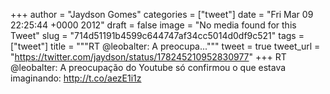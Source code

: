 
+++
author = "Jaydson Gomes"
categories = ["tweet"]
date = "Fri Mar 09 22:25:44 +0000 2012"
draft = false
image = "No media found for this Tweet"
slug = "714d51191b4599c644747af34cc5014d0df9c521"
tags = ["tweet"]
title = """RT @leobalter: A preocupa..."""
tweet = true
tweet_url = "https://twitter.com/jaydson/status/178245210952830977"
+++
RT @leobalter: A preocupação do Youtube só confirmou o que estava imaginando: http://t.co/aezE1i1z
